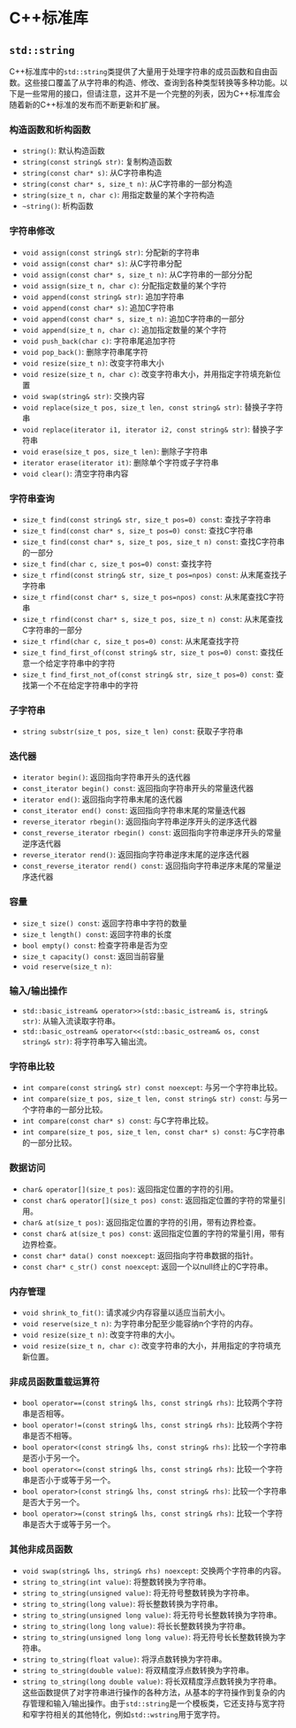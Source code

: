 # C++标准库

## `std::string`

C++标准库中的`std::string`类提供了大量用于处理字符串的成员函数和自由函数。这些接口覆盖了从字符串的构造、修改、查询到各种类型转换等多种功能。以下是一些常用的接口，但请注意，这并不是一个完整的列表，因为C++标准库会随着新的C++标准的发布而不断更新和扩展。

### 构造函数和析构函数

- `string()`: 默认构造函数
- `string(const string& str)`: 复制构造函数
- `string(const char* s)`: 从C字符串构造
- `string(const char* s, size_t n)`: 从C字符串的一部分构造
- `string(size_t n, char c)`: 用指定数量的某个字符构造
- `~string()`: 析构函数

### 字符串修改

- `void assign(const string& str)`: 分配新的字符串
- `void assign(const char* s)`: 从C字符串分配
- `void assign(const char* s, size_t n)`: 从C字符串的一部分分配
- `void assign(size_t n, char c)`: 分配指定数量的某个字符
- `void append(const string& str)`: 追加字符串
- `void append(const char* s)`: 追加C字符串
- `void append(const char* s, size_t n)`: 追加C字符串的一部分
- `void append(size_t n, char c)`: 追加指定数量的某个字符
- `void push_back(char c)`: 字符串尾追加字符
- `void pop_back()`: 删除字符串尾字符
- `void resize(size_t n)`: 改变字符串大小
- `void resize(size_t n, char c)`: 改变字符串大小，并用指定字符填充新位置
- `void swap(string& str)`: 交换内容
- `void replace(size_t pos, size_t len, const string& str)`: 替换子字符串
- `void replace(iterator i1, iterator i2, const string& str)`: 替换子字符串
- `void erase(size_t pos, size_t len)`: 删除子字符串
- `iterator erase(iterator it)`: 删除单个字符或子字符串
- `void clear()`: 清空字符串内容

### 字符串查询

- `size_t find(const string& str, size_t pos=0) const`: 查找子字符串
- `size_t find(const char* s, size_t pos=0) const`: 查找C字符串
- `size_t find(const char* s, size_t pos, size_t n) const`: 查找C字符串的一部分
- `size_t find(char c, size_t pos=0) const`: 查找字符
- `size_t rfind(const string& str, size_t pos=npos) const`: 从末尾查找子字符串
- `size_t rfind(const char* s, size_t pos=npos) const`: 从末尾查找C字符串
- `size_t rfind(const char* s, size_t pos, size_t n) const`: 从末尾查找C字符串的一部分
- `size_t rfind(char c, size_t pos=0) const`: 从末尾查找字符
- `size_t find_first_of(const string& str, size_t pos=0) const`: 查找任意一个给定字符串中的字符
- `size_t find_first_not_of(const string& str, size_t pos=0) const`: 查找第一个不在给定字符串中的字符

### 子字符串

- `string substr(size_t pos, size_t len) const`: 获取子字符串

### 迭代器

- `iterator begin()`: 返回指向字符串开头的迭代器
- `const_iterator begin() const`: 返回指向字符串开头的常量迭代器
- `iterator end()`: 返回指向字符串末尾的迭代器
- `const_iterator end() const`: 返回指向字符串末尾的常量迭代器
- `reverse_iterator rbegin()`: 返回指向字符串逆序开头的逆序迭代器
- `const_reverse_iterator rbegin() const`: 返回指向字符串逆序开头的常量逆序迭代器
- `reverse_iterator rend()`: 返回指向字符串逆序末尾的逆序迭代器
- `const_reverse_iterator rend() const`: 返回指向字符串逆序末尾的常量逆序迭代器

### 容量

- `size_t size() const`: 返回字符串中字符的数量
- `size_t length() const`: 返回字符串的长度
- `bool empty() const`: 检查字符串是否为空
- `size_t capacity() const`: 返回当前容量
- `void reserve(size_t n)`:

### 输入/输出操作

- `std::basic_istream& operator>>(std::basic_istream& is, string& str)`: 从输入流读取字符串。
- `std::basic_ostream& operator<<(std::basic_ostream& os, const string& str)`: 将字符串写入输出流。

### 字符串比较

- `int compare(const string& str) const noexcept`: 与另一个字符串比较。
- `int compare(size_t pos, size_t len, const string& str) const`: 与另一个字符串的一部分比较。
- `int compare(const char* s) const`: 与C字符串比较。
- `int compare(size_t pos, size_t len, const char* s) const`: 与C字符串的一部分比较。

### 数据访问

- `char& operator[](size_t pos)`: 返回指定位置的字符的引用。
- `const char& operator[](size_t pos) const`: 返回指定位置的字符的常量引用。
- `char& at(size_t pos)`: 返回指定位置的字符的引用，带有边界检查。
- `const char& at(size_t pos) const`: 返回指定位置的字符的常量引用，带有边界检查。
- `const char* data() const noexcept`: 返回指向字符串数据的指针。
- `const char* c_str() const noexcept`: 返回一个以null终止的C字符串。

### 内存管理

- `void shrink_to_fit()`: 请求减少内存容量以适应当前大小。
- `void reserve(size_t n)`: 为字符串分配至少能容纳n个字符的内存。
- `void resize(size_t n)`: 改变字符串的大小。
- `void resize(size_t n, char c)`: 改变字符串的大小，并用指定的字符填充新位置。

### 非成员函数重载运算符

- `bool operator==(const string& lhs, const string& rhs)`: 比较两个字符串是否相等。
- `bool operator!=(const string& lhs, const string& rhs)`: 比较两个字符串是否不相等。
- `bool operator<(const string& lhs, const string& rhs)`: 比较一个字符串是否小于另一个。
- `bool operator<=(const string& lhs, const string& rhs)`: 比较一个字符串是否小于或等于另一个。
- `bool operator>(const string& lhs, const string& rhs)`: 比较一个字符串是否大于另一个。
- `bool operator>=(const string& lhs, const string& rhs)`: 比较一个字符串是否大于或等于另一个。

### 其他非成员函数

- `void swap(string& lhs, string& rhs) noexcept`: 交换两个字符串的内容。
- `string to_string(int value)`: 将整数转换为字符串。
- `string to_string(unsigned value)`: 将无符号整数转换为字符串。
- `string to_string(long value)`: 将长整数转换为字符串。
- `string to_string(unsigned long value)`: 将无符号长整数转换为字符串。
- `string to_string(long long value)`: 将长长整数转换为字符串。
- `string to_string(unsigned long long value)`: 将无符号长长整数转换为字符串。
- `string to_string(float value)`: 将浮点数转换为字符串。
- `string to_string(double value)`: 将双精度浮点数转换为字符串。
- `string to_string(long double value)`: 将长双精度浮点数转换为字符串。
这些函数提供了对字符串进行操作的各种方法，从基本的字符操作到复杂的内存管理和输入/输出操作。由于`std::string`是一个模板类，它还支持与宽字符和窄字符相关的其他特化，例如`std::wstring`用于宽字符。
